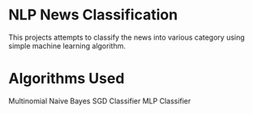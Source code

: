 # NLP News Classification


This projects attempts to classify the news into various category using simple machine learning algorithm.


# Algorithms Used
Multinomial Naive Bayes
SGD Classifier
MLP Classifier
